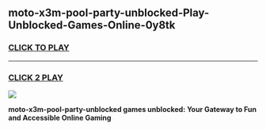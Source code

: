 
## moto-x3m-pool-party-unblocked-Play-Unblocked-Games-Online-0y8tk
<h3>
<a href="https://premium76.site?title=moto-x3m-pool-party-unblocked&ref=25A">CLICK TO PLAY</a></h3>
<hr>

<h3>
<a href="https://premium76.site?title=moto-x3m-pool-party-unblocked&ref=25A">CLICK 2 PLAY</a>
  
</h3>

<a href="https://premium76.site?title=moto-x3m-pool-party-unblocked&ref=25A"><img src="https://clearcache.store/games.png"></a>


**moto-x3m-pool-party-unblocked games unblocked: Your Gateway to Fun and Accessible Online Gaming**
